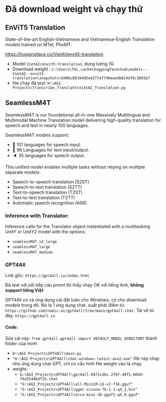 # Đã download weight và chạy thử

## EnViT5 Translation
State-of-the-art English-Vietnamese and Vietnamese-English Translation models trained on MTet, PhoMT.

https://huggingface.co/VietAI/envit5-translation
- Model `VietAI/envit5-translation`, dung lượng 1G
- Download weight : `C:\Users\TA\.cache\huggingface\hub\models--VietAI--envit5-translation\snapshots\840bc88104d5a4277af740eaedb024df8c3093e7`
- file chạy đã test: `H:\AGI-Projects\Transcribe_Translate\VietAI_Translation.py`

## SeamlessM4T
SeamlessM4T is our foundational all-in-one Massively Multilingual and Multimodal Machine Translation model delivering high-quality translation for speech and text in nearly 100 languages.

SeamlessM4T models support:

- 🎤 101 languages for speech input.
- 💬 96 Languages for text input/output.
- 🔈 35 languages for speech output.

This unified model enables multiple tasks without relying on multiple separate models:

- Speech-to-speech translation (S2ST)
- Speech-to-text translation (S2TT)
- Text-to-speech translation (T2ST)
- Text-to-text translation (T2TT)
- Automatic speech recognition (ASR).

### Inference with Translator:
Inference calls for the Translator object instantiated with a multitasking UnitY or UnitY2 model with the options:

- `seamlessM4T_v2_large`
- `seamlessM4T_large`
- `seamlessM4T_medium`

### GPT4All
Link gốc: `https://gpt4all.io/index.html`

Đã test với nối tiếp câu promt thì thấy chạy OK với tiếng Anh, __không support tiếng Việt__ 

GPT4All có cả ứng dụng cài đặt luôn cho Windows, có cho download models trong đó. 
Nó là 1 ứng dụng chat. xuất phát điểm từ: `https://github.com/nomic-ai/gpt4all/tree/main/gpt4all-chat`. Tải về từ đây: `https://gpt4all.io`

#### Code:

Sửa cái này: `from gpt4all.gpt4all import DEFAULT_MODEL_DIRECTORY` thành folder của mình
- `H:\AGI-Projects\GPT4All\main.py`
- `"H:\AGI-Projects\GPT4All\chat-windows-latest-avx2.exe"` file này chạy như ứng dụng chat GPT, chỉ cn cấu hình file weight vào là chạy.
- weight: 
  - `G:\AGI_Projects\GPT4All\gpt4all-6971cdbc-2f6f-4971-b6b0-f4a3544bdf1b.chat`
  - `"G:\AGI_Projects\GPT4All\all-MiniLM-L6-v2-f16.gguf"`
  - `"G:\AGI_Projects\GPT4All\ggml-vicuna-7b-1.1-q4_2.bin"`
  - `"G:\AGI_Projects\GPT4All\orca-mini-3b-gguf2-q4_0.gguf"`
